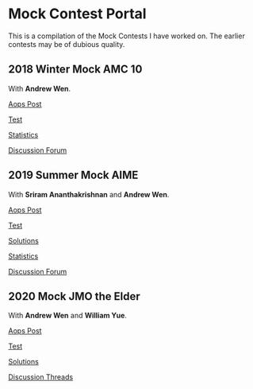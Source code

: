 # Mock Contest Portal

This is a compilation of the Mock Contests I have worked on. The earlier contests may be of dubious quality.

## 2018 Winter Mock AMC 10

With **Andrew Wen**.

[Aops Post](https://artofproblemsolving.com/community/c594864h1743664) 

[Test](https://cosmicgenius.github.io/mocks/2018_Winter_Mock_AMC10.pdf)

[Statistics](https://artofproblemsolving.com/community/c594864h1743664p11498236) 

[Discussion Forum](https://artofproblemsolving.com/community/c797676_winter_mock_amc_10_discussion_forum)

## 2019 Summer Mock AIME

With **Sriram Ananthakrishnan** and **Andrew Wen**.

[Aops Post](https://artofproblemsolving.com/community/c594864h1903153) 

[Test](https://cosmicgenius.github.io/mocks/2019_Summer_Mock_AIME.pdf)

[Solutions](https://cosmicgenius.github.io/mocks/2019_Summer_Mock_AIME_Solutions.pdf)

[Statistics](https://artofproblemsolving.com/community/c594864h1903153p13183175)

[Discussion Forum](https://artofproblemsolving.com/community/c968073_summer_mock_aime_discussion_forum)

## 2020 Mock JMO the Elder

With **Andrew Wen** and **William Yue**.

[Aops Post](https://artofproblemsolving.com/community/c594864h2042592) 

[Test](https://cosmicgenius.github.io/mocks/2020_Mock_JMO.pdf)

[Solutions](https://cosmicgenius.github.io/mocks/2020_Mock_JMO_Solutions.pdf)

[Discussion Threads](https://artofproblemsolving.com/community/c594864h2042592p14877687)